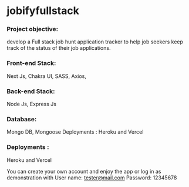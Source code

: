 # jobifyfullstack
### Project objective: 
develop a Full stack job hunt application tracker to help job seekers keep track of the status of their job applications.

### Front-end Stack: 
Next Js, Chakra UI, SASS, Axios, 

### Back-end Stack: 
Node Js, Express Js

### Database: 
Mongo DB, Mongoose
Deployments : Heroku and Vercel

### Deployments : 
Heroku and Vercel


You can create your own account and enjoy the app or log in as demonstration with 
User name: tester@mail.com
Password: 12345678

